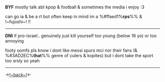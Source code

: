 **BYF** mostly talk abt kpop & football 
& sometimes the media i enjoy :3

can go ia & be a rt bot often
keep in mind im a %#ffaed1%**rps**%% & !~fujoshi~! !!

***
**DNI** if pro-israel.. genuinely just kill yourself 
too young (below 16 yo) or too annoying 

footy oomfs pls know i dont like messi spurs mci nor their fans (& %#3AD2EC%**that**%% genre of culers & kopites) but i dont take the sport too srsly so yeah
***
->[!~back~!](https://rentry.co/sullyoon)<-